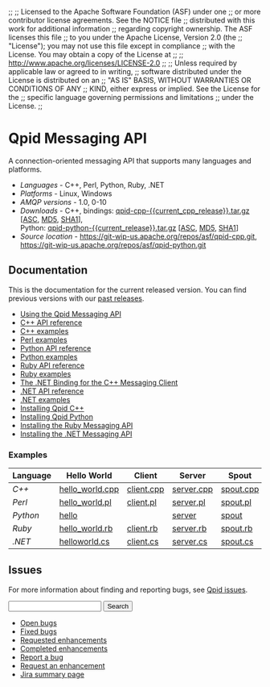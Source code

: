 ;;
;; Licensed to the Apache Software Foundation (ASF) under one
;; or more contributor license agreements.  See the NOTICE file
;; distributed with this work for additional information
;; regarding copyright ownership.  The ASF licenses this file
;; to you under the Apache License, Version 2.0 (the
;; "License"); you may not use this file except in compliance
;; with the License.  You may obtain a copy of the License at
;; 
;;   http://www.apache.org/licenses/LICENSE-2.0
;; 
;; Unless required by applicable law or agreed to in writing,
;; software distributed under the License is distributed on an
;; "AS IS" BASIS, WITHOUT WARRANTIES OR CONDITIONS OF ANY
;; KIND, either express or implied.  See the License for the
;; specific language governing permissions and limitations
;; under the License.
;;

# Qpid Messaging API

A connection-oriented messaging API that supports many languages and
platforms.

  - *Languages* - C++, Perl, Python, Ruby, .NET
  - *Platforms* - Linux, Windows
  - *AMQP versions* - 1.0, 0-10
  - *Downloads* - C++, bindings: [qpid-cpp-{{current_cpp_release}}.tar.gz](http://www.apache.org/dyn/closer.lua/qpid/cpp/{{current_cpp_release}}/qpid-cpp-{{current_cpp_release}}.tar.gz) \[[ASC](http://www.apache.org/dist/qpid/cpp/{{current_cpp_release}}/qpid-cpp-{{current_cpp_release}}.tar.gz.asc), [MD5](http://www.apache.org/dist/qpid/cpp/{{current_cpp_release}}/qpid-cpp-{{current_cpp_release}}.tar.gz.md5), [SHA1](http://www.apache.org/dist/qpid/cpp/{{current_cpp_release}}/qpid-cpp-{{current_cpp_release}}.tar.gz.sha1)],<br/>Python: [qpid-python-{{current_release}}.tar.gz](http://www.apache.org/dyn/closer.lua/qpid/{{current_release}}/qpid-python-{{current_release}}.tar.gz) \[[ASC](http://www.apache.org/dist/qpid/{{current_release}}/qpid-python-{{current_release}}.tar.gz.asc), [MD5](http://www.apache.org/dist/qpid/{{current_release}}/qpid-python-{{current_release}}.tar.gz.md5), [SHA1](http://www.apache.org/dist/qpid/{{current_release}}/qpid-python-{{current_release}}.tar.gz.sha1)]
  - *Source location* -  <https://git-wip-us.apache.org/repos/asf/qpid-cpp.git>,<br/> <https://git-wip-us.apache.org/repos/asf/qpid-python.git>

## Documentation

This is the documentation for the current released version.  You can
find previous versions with our
[past releases]({{site_url}}/releases/index.html#past-releases).

<div class="two-column" markdown="1">

 - [Using the Qpid Messaging API]({{current_release_url}}/programming/book/ch02.html)
 - [C++ API reference]({{current_release_url}}/messaging-api/cpp/api/index.html)
 - [C++ examples]({{current_release_url}}/messaging-api/cpp/examples/index.html)
 - [Perl examples]({{current_release_url}}/messaging-api/perl/examples/index.html)
 - [Python API reference]({{current_release_url}}/messaging-api/python/api/index.html)
 - [Python examples]({{current_release_url}}/messaging-api/python/examples/index.html)
 - [Ruby API reference]({{current_release_url}}/messaging-api/ruby/api/index.html)
 - [Ruby examples]({{current_release_url}}/messaging-api/ruby/examples/index.html)
 - [The .NET Binding for the C++ Messaging Client]({{current_release_url}}/programming/book/ch05.html)
 - [.NET API reference]({{current_release_url}}/messaging-api/dotnet/api/index.html)
 - [.NET examples]({{current_release_url}}/messaging-api/dotnet/examples/index.html)
 - [Installing Qpid C++](http://svn.apache.org/repos/asf/qpid/tags/{{current_release}}/qpid/cpp/INSTALL)
 - [Installing Qpid Python](http://svn.apache.org/repos/asf/qpid/tags/{{current_release}}/qpid/python/README.txt)
 - [Installing the Ruby Messaging API](http://svn.apache.org/repos/asf/qpid/tags/{{current_release}}/qpid/cpp/bindings/qpid/ruby/README.rdoc)
 - [Installing the .NET Messaging API](http://svn.apache.org/repos/asf/qpid/tags/{{current_release}}/qpid/cpp/bindings/qpid/dotnet/ReadMe.txt)

</div>

### Examples

  | Language | Hello World | Client | Server | Spout | Drain |
  | - | - | - | - | - | - |
  | *C++* | [hello_world.cpp]({{current_release_url}}/messaging-api/cpp/examples/hello_world.cpp.html) | [client.cpp]({{current_release_url}}/messaging-api/cpp/examples/client.cpp.html) | [server.cpp]({{current_release_url}}/messaging-api/cpp/examples/server.cpp.html) | [spout.cpp]({{current_release_url}}/messaging-api/cpp/examples/spout.cpp.html) | [drain.cpp]({{current_release_url}}/messaging-api/cpp/examples/drain.cpp.html) |
  | *Perl* | [hello_world.pl]({{current_release_url}}/messaging-api/perl/examples/hello_world.pl.html) | [client.pl]({{current_release_url}}/messaging-api/perl/examples/client.pl.html) | [server.pl]({{current_release_url}}/messaging-api/perl/examples/server.pl.html) | [spout.pl]({{current_release_url}}/messaging-api/perl/examples/spout.pl.html) | [drain.pl]({{current_release_url}}/messaging-api/perl/examples/drain.pl.html) |
  | *Python* | [hello]({{current_release_url}}/messaging-api/python/examples/hello.html) |  | [server]({{current_release_url}}/messaging-api/python/examples/server.html) | [spout]({{current_release_url}}/messaging-api/python/examples/spout.html) | [drain]({{current_release_url}}/messaging-api/python/examples/drain.html) |
  | *Ruby* | [hello_world.rb]({{current_release_url}}/messaging-api/ruby/examples/hello_world.rb.html) | [client.rb]({{current_release_url}}/messaging-api/ruby/examples/client.rb.html) | [server.rb]({{current_release_url}}/messaging-api/ruby/examples/server.rb.html) | [spout.rb]({{current_release_url}}/messaging-api/ruby/examples/spout.rb.html) | [drain.rb]({{current_release_url}}/messaging-api/ruby/examples/drain.rb.html) |
  | *.NET* | [helloworld.cs]({{current_release_url}}/messaging-api/dotnet/examples/csharp.example.helloworld.cs.html) | [client.cs]({{current_release_url}}/messaging-api/dotnet/examples/csharp.example.client.cs.html) | [server.cs]({{current_release_url}}/messaging-api/dotnet/examples/csharp.example.server.cs.html) | [spout.cs]({{current_release_url}}/messaging-api/dotnet/examples/csharp.example.spout.cs.html) | [drain.cs]({{current_release_url}}/messaging-api/dotnet/examples/csharp.example.drain.cs.html) |

## Issues

For more information about finding and reporting bugs, see
[Qpid issues]({{site_url}}/issues.html).

<form id="jira-search-form">
  <input type="hidden" name="jql" value="project = QPID and component in ('C++ Client', 'Dot Net Client', 'Perl Client', 'Python Client', 'Ruby Client') and text ~ '{}' order by updatedDate desc"/>
  <input type="text" name="text"/>
  <button type="submit">Search</button>
</form>

<div class="two-column" markdown="1">

 - [Open bugs](https://issues.apache.org/jira/issues/?jql=resolution%20%3D%20EMPTY%20and%20issuetype%20%3D%20%22Bug%22%20and%20component%20in%20\(%22C%2B%2B%20Client%22%2C%20%22Dot%20Net%20Client%22%2C%20%22Perl%20Client%22%2C%20%22Python%20Client%22%2C%20%22Ruby%20Client%22\)%20and%20project%20%3D%20%22QPID%22)
 - [Fixed bugs](https://issues.apache.org/jira/issues/?jql=resolution%20%3D%20Fixed%20and%20issuetype%20%3D%20%22Bug%22%20and%20component%20in%20\(%22C%2B%2B%20Client%22%2C%20%22Dot%20Net%20Client%22%2C%20%22Perl%20Client%22%2C%20%22Python%20Client%22%2C%20%22Ruby%20Client%22\)%20and%20project%20%3D%20%22QPID%22)
 - [Requested enhancements](https://issues.apache.org/jira/issues/?jql=resolution%20%3D%20EMPTY%20and%20issuetype%20in%20\(%22New%20Feature%22%2C%20%22Improvement%22\)%20and%20component%20in%20\(%22C%2B%2B%20Client%22%2C%20%22Dot%20Net%20Client%22%2C%20%22Perl%20Client%22%2C%20%22Python%20Client%22%2C%20%22Ruby%20Client%22\)%20and%20project%20%3D%20%22QPID%22)
 - [Completed enhancements](https://issues.apache.org/jira/issues/?jql=resolution%20%3D%20Fixed%20and%20issuetype%20in%20\(%22New%20Feature%22%2C%20%22Improvement%22\)%20and%20component%20in%20\(%22C%2B%2B%20Client%22%2C%20%22Dot%20Net%20Client%22%2C%20%22Perl%20Client%22%2C%20%22Python%20Client%22%2C%20%22Ruby%20Client%22\)%20and%20project%20%3D%20%22QPID%22)
 - [Report a bug](http://issues.apache.org/jira/secure/CreateIssueDetails!init.jspa?pid=12310520&issuetype=1&priority=3&summary=[Enter%20a%20brief%20description]&components=12311396)
 - [Request an enhancement](http://issues.apache.org/jira/secure/CreateIssueDetails!init.jspa?pid=12310520&issuetype=4&priority=3&summary=[Enter%20a%20brief%20description]&components=12311396)
 - [Jira summary page](http://issues.apache.org/jira/browse/QPID/component/12311396)

</div>
